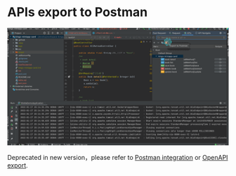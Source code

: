 # APIs export to Postman

![export2postman](/img/export2postman.gif)

Deprecated in new version，please refer to [<ColorIcon icon="postmanNew" /> Postman integration](/en/guide/features/postmanSync.md) or [<ColorIcon icon="openApi" /> OpenAPI export](/en/guide/features/openApi.md). 